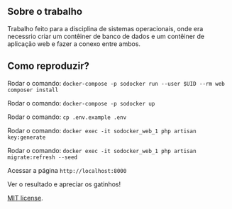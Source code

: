 ## Sobre o trabalho

Trabalho feito para a disciplina de sistemas operacionais, onde era necessrio criar um contêiner de banco de dados e um contêiner de aplicação web e fazer a conexo entre ambos.

## Como reproduzir?

 Rodar o comando: `docker-compose -p sodocker run --user $UID --rm web composer install`

 Rodar o comando: `docker-compose -p sodocker up `
 
 Rodar o comando: `cp .env.example .env`
 
 Rodar o comando: `docker exec -it sodocker_web_1 php artisan key:generate`
 
 Rodar o comando: `docker exec -it sodocker_web_1 php artisan migrate:refresh --seed`
 
 Acessar a página `http://localhost:8000` 
 
 Ver o resultado e apreciar os gatinhos!
 
[MIT license](https://opensource.org/licenses/MIT).
